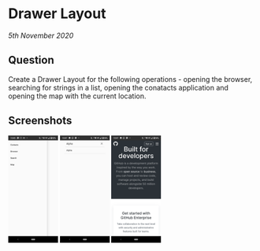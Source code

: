 # Drawer Layout

_5th November 2020_

## Question

Create a Drawer Layout for the following operations - opening the browser, searching for strings in a list, opening the conatacts application and opening the map with the current location.

## Screenshots

<p align="start">
  <img src="Screenshot_1.png" width="20%">
  <img src="Screenshot_2.png" width="20%">
  <img src="Screenshot_3.png" width="20%">
</p>

